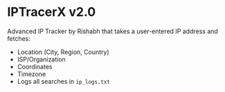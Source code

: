 # IPTracerX v2.0

Advanced IP Tracker by Rishabh that takes a user-entered IP address and fetches:

- Location (City, Region, Country)
- ISP/Organization
- Coordinates
- Timezone
- Logs all searches in `ip_logs.txt`

